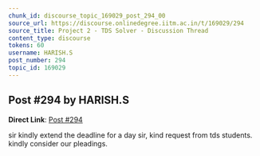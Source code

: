 ```yaml
---
chunk_id: discourse_topic_169029_post_294_00
source_url: https://discourse.onlinedegree.iitm.ac.in/t/169029/294
source_title: Project 2 - TDS Solver - Discussion Thread
content_type: discourse
tokens: 60
username: HARISH.S
post_number: 294
topic_id: 169029
---
```


## Post #294 by HARISH.S

**Direct Link**: [Post #294](https://discourse.onlinedegree.iitm.ac.in/t/169029/294)

sir kindly extend the deadline for a day sir, kind request from tds students. kindly consider our pleadings.
